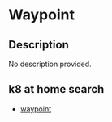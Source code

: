 # Waypoint

## Description

No description provided.

## k8 at home search

- [waypoint](https://nanne.dev/k8s-at-home-search/#/waypoint)
